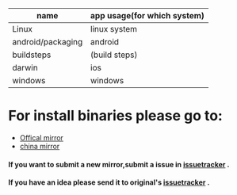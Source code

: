 | name | app usage(for which system) |
|-----|-----|
| Linux | linux system |
| android/packaging | android |
| buildsteps | (build steps) |
| darwin | ios |
| windows | windows |

# For install binaries please go to:
* [Offical mirror](http://mirrors.kodi.tv/releases/)
* [china mirror](https://mirrors.tuna.tsinghua.edu.cn/kodi/releases/)

#### If you want to submit a new mirror,submit a issue in [issuetracker](https://github.com/sysdl132/issuetracker) .
#### If you have an idea please send it to original's [issuetracker](https://github.com/xbmc/xbmc/issues) .
